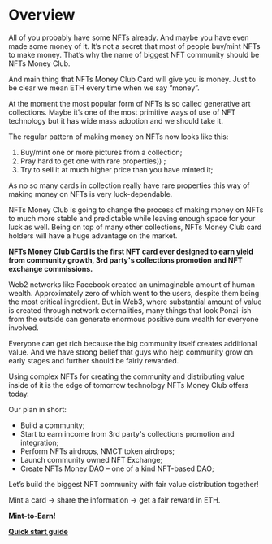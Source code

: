 # Overview

All of you probably have some NFTs already. And maybe you have even made some money of it. It’s not a secret that most of people buy/mint NFTs to make money. That’s why the name of biggest NFT community should be NFTs Money Club.

And main thing that NFTs Money Club Card will give you is money. Just to be clear we mean ETH every time when we say “money”.

At the moment the most popular form of NFTs is so called generative art collections. Maybe it’s one of the most primitive ways of use of NFT technology but it has wide mass adoption and we should take it.

The regular pattern of making money on NFTs now looks like this:

1. Buy/mint one or more pictures from a collection;
2. Pray hard to get one with rare properties)) ;
3. Try to sell it at much higher price than you have minted it;

As no so many cards in collection really have rare properties this way of making money on NFTs is very luck-dependable.

NFTs Money Club is going to change the process of making money on NFTs to much more stable and predictable while leaving enough space for your luck as well. Being on top of many other collections, NFTs Money Club card holders will have a huge advantage on the market.

**NFTs Money Club Card is the first NFT card ever designed to earn yield from community growth, 3rd party's collections promotion and NFT exchange commissions.**

Web2 networks like Facebook created an unimaginable amount of human wealth. Approximately zero of which went to the users, despite them being the most critical ingredient. But in Web3, where substantial amount of value is created through network externalities, many things that look Ponzi-ish from the outside can generate enormous positive sum wealth for everyone involved.

Everyone can get rich because the big community itself creates additional value. And we have strong belief that guys who help community grow on early stages and further should be fairly rewarded.

Using complex NFTs for creating the community and distributing value inside of it is the edge of tomorrow technology NFTs Money Club offers today.

Our plan in short:

* Build a community;
* Start to earn income from 3rd party's collections promotion and integration;
* Perform NFTs airdrops, NMCT token airdrops;
* Launch community owned NFT Exchange;
* Create NFTs Money DAO – one of a kind NFT-based DAO;

Let’s build the biggest NFT community with fair value distribution together!

Mint a card -> share the information -> get a fair reward in ETH.

**Mint-to-Earn!**

[**Quick start guide**](getting-started.md)
